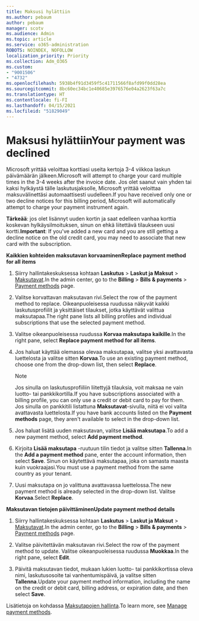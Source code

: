 ```yaml
---
title: Maksusi hylättiin
ms.author: pebaum
author: pebaum
manager: scotv
ms.audience: Admin
ms.topic: article
ms.service: o365-administration
ROBOTS: NOINDEX, NOFOLLOW
localization_priority: Priority
ms.collection: Adm_O365
ms.custom:
- "9001506"
- "4732"
ms.openlocfilehash: 5938b4f91d3459f5c41711566f8afd99f0dd28ea
ms.sourcegitcommit: 8bc60ec34bc1e40685e3976576e04a2623f63a7c
ms.translationtype: HT
ms.contentlocale: fi-FI
ms.lasthandoff: 04/15/2021
ms.locfileid: "51829049"
---
```

# <a name="your-payment-was-declined"></a><span data-ttu-id="f6e62-102">Maksusi hylättiin</span><span class="sxs-lookup"><span data-stu-id="f6e62-102">Your payment was declined</span></span>

<span data-ttu-id="f6e62-103">Microsoft yrittää veloittaa korttiasi useita kertoja 3-4 viikkoa laskun päivämäärän jälkeen.</span><span class="sxs-lookup"><span data-stu-id="f6e62-103">Microsoft will attempt to charge your card multiple times in the 3-4 weeks after the invoice date.</span></span>  <span data-ttu-id="f6e62-104">Jos olet saanut vain yhden tai kaksi hylkäystä tälle laskutusjaksolle, Microsoft yrittää veloittaa maksuvälinettäsi automaattisesti uudelleen.</span><span class="sxs-lookup"><span data-stu-id="f6e62-104">If you have received only one or two decline notices for this billing period, Microsoft will automatically attempt to charge your payment instrument again.</span></span>  

<span data-ttu-id="f6e62-105">**Tärkeää**: jos olet lisännyt uuden kortin ja saat edelleen vanhaa korttia koskevan hylkäysilmoituksen, sinun on ehkä liitettävä tilaukseen uusi kortti.</span><span class="sxs-lookup"><span data-stu-id="f6e62-105">**Important**: If you've added a new card and you are still getting a decline notice on the old credit card, you may need to associate that new card with the subscription.</span></span>

<span data-ttu-id="f6e62-106">**Kaikkien kohteiden maksutavan korvaaminen**</span><span class="sxs-lookup"><span data-stu-id="f6e62-106">**Replace payment method for all items**</span></span>

1. <span data-ttu-id="f6e62-107">Siirry hallintakeskuksessa kohtaan **Laskutus** > **Laskut ja Maksut** > [Maksutavat](https://go.microsoft.com/fwlink/p/?linkid=2018806).</span><span class="sxs-lookup"><span data-stu-id="f6e62-107">In the admin center, go to the **Billing** > **Bills & payments** > [Payment methods](https://go.microsoft.com/fwlink/p/?linkid=2018806) page.</span></span>

2. <span data-ttu-id="f6e62-108">Valitse korvattavan maksutavan rivi.</span><span class="sxs-lookup"><span data-stu-id="f6e62-108">Select the row of the payment method to replace.</span></span> <span data-ttu-id="f6e62-109">Oikeanpuoleisessa ruudussa näkyvät kaikki laskutusprofiilit ja yksittäiset tilaukset, jotka käyttävät valittua maksutapaa.</span><span class="sxs-lookup"><span data-stu-id="f6e62-109">The right pane lists all billing profiles and individual subscriptions that use the selected payment method.</span></span>

3. <span data-ttu-id="f6e62-110">Valitse oikeanpuoleisessa ruudussa **Korvaa maksutapa kaikille**.</span><span class="sxs-lookup"><span data-stu-id="f6e62-110">In the right pane, select **Replace payment method for all items**.</span></span>

4. <span data-ttu-id="f6e62-111">Jos haluat käyttää olemassa olevaa maksutapaa, valitse yksi avattavasta luettelosta ja valitse sitten **Korvaa**.</span><span class="sxs-lookup"><span data-stu-id="f6e62-111">To use an existing payment method, choose one from the drop-down list, then select **Replace**.</span></span>

    > [!NOTE]
    > <span data-ttu-id="f6e62-112">Jos sinulla on laskutusprofiiliin liitettyjä tilauksia, voit maksaa ne vain luotto- tai pankkikortilla.</span><span class="sxs-lookup"><span data-stu-id="f6e62-112">If you have subscriptions associated with a billing profile, you can only use a credit or debit card to pay for them.</span></span> <span data-ttu-id="f6e62-113">Jos sinulla on pankkitili listattuna **Maksutavat**-sivulla, niitä ei voi valita avattavasta luettelosta.</span><span class="sxs-lookup"><span data-stu-id="f6e62-113">If you have bank accounts listed on the **Payment methods** page, they aren't available to select in the drop-down list.</span></span>

5. <span data-ttu-id="f6e62-114">Jos haluat lisätä uuden maksutavan, valitse **Lisää maksutapa**.</span><span class="sxs-lookup"><span data-stu-id="f6e62-114">To add a new payment method, select **Add payment method**.</span></span>

6. <span data-ttu-id="f6e62-115">Kirjoita **Lisää maksutapa** -ruutuun tilin tiedot ja valitse sitten **Tallenna**.</span><span class="sxs-lookup"><span data-stu-id="f6e62-115">In the **Add a payment method** pane, enter the account information, then select **Save**.</span></span> <span data-ttu-id="f6e62-116">Sinun on käytettävä maksutapaa, joka on samasta maasta kuin vuokraajasi.</span><span class="sxs-lookup"><span data-stu-id="f6e62-116">You must use a payment method from the same country as your tenant.</span></span>

7. <span data-ttu-id="f6e62-117">Uusi maksutapa on jo valittuna avattavassa luettelossa.</span><span class="sxs-lookup"><span data-stu-id="f6e62-117">The new payment method is already selected in the drop-down list.</span></span> <span data-ttu-id="f6e62-118">Valitse **Korvaa**.</span><span class="sxs-lookup"><span data-stu-id="f6e62-118">Select **Replace**.</span></span>

<span data-ttu-id="f6e62-119">**Maksutavan tietojen päivittäminen**</span><span class="sxs-lookup"><span data-stu-id="f6e62-119">**Update payment method details**</span></span>

1. <span data-ttu-id="f6e62-120">Siirry hallintakeskuksessa kohtaan **Laskutus** > **Laskut ja Maksut** > [Maksutavat](https://go.microsoft.com/fwlink/p/?linkid=2018806).</span><span class="sxs-lookup"><span data-stu-id="f6e62-120">In the admin center, go to the **Billing** > **Bills & payments** > [Payment methods](https://go.microsoft.com/fwlink/p/?linkid=2018806) page.</span></span>

2. <span data-ttu-id="f6e62-121">Valitse päivitettävän maksutavan rivi.</span><span class="sxs-lookup"><span data-stu-id="f6e62-121">Select the row of the payment method to update.</span></span> <span data-ttu-id="f6e62-122">Valitse oikeanpuoleisessa ruudussa **Muokkaa**.</span><span class="sxs-lookup"><span data-stu-id="f6e62-122">In the right pane, select **Edit**.</span></span>

3. <span data-ttu-id="f6e62-123">Päivitä maksutavan tiedot, mukaan lukien luotto- tai pankkikortissa oleva nimi, laskutusosoite tai vanhentumispäivä, ja valitse sitten **Tallenna**.</span><span class="sxs-lookup"><span data-stu-id="f6e62-123">Update your payment method information, including the name on the credit or debit card, billing address, or expiration date, and then select **Save**.</span></span>

<span data-ttu-id="f6e62-124">Lisätietoja on kohdassa [Maksutapojen hallinta](https://docs.microsoft.com/microsoft-365/commerce/billing-and-payments/manage-payment-methods).</span><span class="sxs-lookup"><span data-stu-id="f6e62-124">To learn more, see [Manage payment methods](https://docs.microsoft.com/microsoft-365/commerce/billing-and-payments/manage-payment-methods).</span></span>